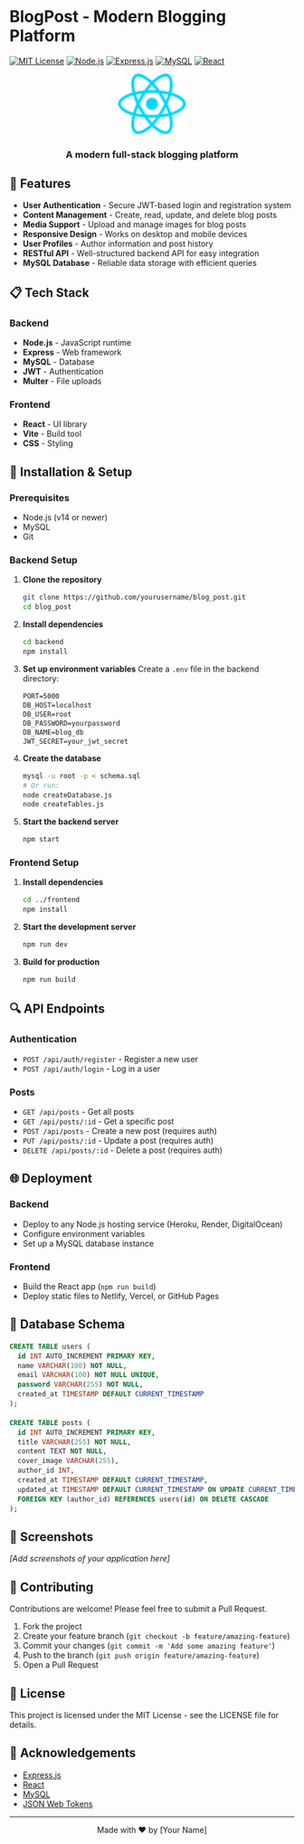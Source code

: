 # BlogPost - Modern Blogging Platform

[![MIT License](https://img.shields.io/badge/License-MIT-green.svg)](https://choosealicense.com/licenses/mit/)
[![Node.js](https://img.shields.io/badge/Node.js-339933?style=flat&logo=nodedotjs&logoColor=white)](https://nodejs.org/)
[![Express.js](https://img.shields.io/badge/Express.js-000000?style=flat&logo=express&logoColor=white)](https://expressjs.com/)
[![MySQL](https://img.shields.io/badge/MySQL-4479A1?style=flat&logo=mysql&logoColor=white)](https://www.mysql.com/)
[![React](https://img.shields.io/badge/React-61DAFB?style=flat&logo=react&logoColor=black)](https://reactjs.org/)

<div align="center">
  <img src="frontend/src/assets/react.svg" alt="BlogPost Logo" width="120" />
  <h3>A modern full-stack blogging platform</h3>
</div>

## 🚀 Features

- **User Authentication** - Secure JWT-based login and registration system
- **Content Management** - Create, read, update, and delete blog posts
- **Media Support** - Upload and manage images for blog posts
- **Responsive Design** - Works on desktop and mobile devices
- **User Profiles** - Author information and post history
- **RESTful API** - Well-structured backend API for easy integration
- **MySQL Database** - Reliable data storage with efficient queries

## 📋 Tech Stack

### Backend

- **Node.js** - JavaScript runtime
- **Express** - Web framework
- **MySQL** - Database
- **JWT** - Authentication
- **Multer** - File uploads

### Frontend

- **React** - UI library
- **Vite** - Build tool
- **CSS** - Styling

## 🔧 Installation & Setup

### Prerequisites

- Node.js (v14 or newer)
- MySQL
- Git

### Backend Setup

1. **Clone the repository**

   ```bash
   git clone https://github.com/yourusername/blog_post.git
   cd blog_post
   ```

2. **Install dependencies**

   ```bash
   cd backend
   npm install
   ```

3. **Set up environment variables**
   Create a `.env` file in the backend directory:

   ```
   PORT=5000
   DB_HOST=localhost
   DB_USER=root
   DB_PASSWORD=yourpassword
   DB_NAME=blog_db
   JWT_SECRET=your_jwt_secret
   ```

4. **Create the database**

   ```bash
   mysql -u root -p < schema.sql
   # Or run:
   node createDatabase.js
   node createTables.js
   ```

5. **Start the backend server**
   ```bash
   npm start
   ```

### Frontend Setup

1. **Install dependencies**

   ```bash
   cd ../frontend
   npm install
   ```

2. **Start the development server**

   ```bash
   npm run dev
   ```

3. **Build for production**
   ```bash
   npm run build
   ```

## 🔍 API Endpoints

### Authentication

- `POST /api/auth/register` - Register a new user
- `POST /api/auth/login` - Log in a user

### Posts

- `GET /api/posts` - Get all posts
- `GET /api/posts/:id` - Get a specific post
- `POST /api/posts` - Create a new post (requires auth)
- `PUT /api/posts/:id` - Update a post (requires auth)
- `DELETE /api/posts/:id` - Delete a post (requires auth)

## 🌐 Deployment

### Backend

- Deploy to any Node.js hosting service (Heroku, Render, DigitalOcean)
- Configure environment variables
- Set up a MySQL database instance

### Frontend

- Build the React app (`npm run build`)
- Deploy static files to Netlify, Vercel, or GitHub Pages

## 📝 Database Schema

```sql
CREATE TABLE users (
  id INT AUTO_INCREMENT PRIMARY KEY,
  name VARCHAR(100) NOT NULL,
  email VARCHAR(100) NOT NULL UNIQUE,
  password VARCHAR(255) NOT NULL,
  created_at TIMESTAMP DEFAULT CURRENT_TIMESTAMP
);

CREATE TABLE posts (
  id INT AUTO_INCREMENT PRIMARY KEY,
  title VARCHAR(255) NOT NULL,
  content TEXT NOT NULL,
  cover_image VARCHAR(255),
  author_id INT,
  created_at TIMESTAMP DEFAULT CURRENT_TIMESTAMP,
  updated_at TIMESTAMP DEFAULT CURRENT_TIMESTAMP ON UPDATE CURRENT_TIMESTAMP,
  FOREIGN KEY (author_id) REFERENCES users(id) ON DELETE CASCADE
);
```

## 📸 Screenshots

_[Add screenshots of your application here]_

## 🤝 Contributing

Contributions are welcome! Please feel free to submit a Pull Request.

1. Fork the project
2. Create your feature branch (`git checkout -b feature/amazing-feature`)
3. Commit your changes (`git commit -m 'Add some amazing feature'`)
4. Push to the branch (`git push origin feature/amazing-feature`)
5. Open a Pull Request

## 📄 License

This project is licensed under the MIT License - see the LICENSE file for details.

## 🙏 Acknowledgements

- [Express.js](https://expressjs.com/)
- [React](https://reactjs.org/)
- [MySQL](https://www.mysql.com/)
- [JSON Web Tokens](https://jwt.io/)

---

<div align="center">
  Made with ❤️ by [Your Name]
</div>
